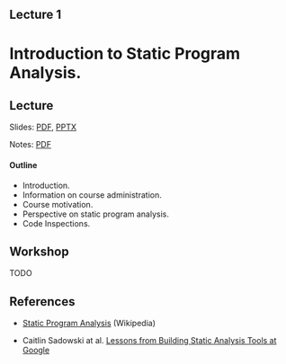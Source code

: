 Lecture 1
---
# Introduction to Static Program Analysis.

## Lecture

Slides: [PDF](slides_01.pdf), [PPTX](slides_01.pptx)

Notes:  [PDF](notes_01.pdf)

#### Outline

* Introduction.
* Information on course administration.
* Course motivation.
* Perspective on static program analysis.
* Code Inspections.

## Workshop

TODO

## References

* [Static Program Analysis](https://en.wikipedia.org/wiki/Static_program_analysis) (Wikipedia)

* Caitlin Sadowski at al. [Lessons from Building Static Analysis Tools at Google](
  https://dl.acm.org/doi/10.1145/3188720)
